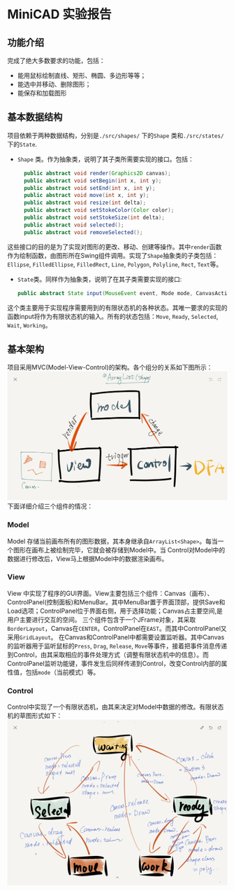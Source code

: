 # MiniCAD 实验报告

## 功能介绍
完成了绝大多数要求的功能，包括：
- 能用鼠标绘制直线、矩形、椭圆、多边形等等；
- 能选中并移动、删除图形；
- 能保存和加载图形
## 基本数据结构
项目依赖于两种数据结构，分别是`./src/shapes/` 下的`Shape` 类和`./src/states/` 下的`State`.
- `Shape` 类。作为抽象类，说明了其子类所需要实现的接口。包括：
  ```java
    public abstract void render(Graphics2D canvas);
    public abstract void setBegin(int x, int y);
    public abstract void setEnd(int x, int y);
    public abstract void move(int x, int y);
    public abstract void resize(int delta);
    public abstract void setStokeColor(Color color);
    public abstract void setStokeSize(int delta);
    public abstract void selected();
    public abstract void removeSelected();
  ```
这些接口的目的是为了实现对图形的更改、移动、创建等操作。其中`render`函数作为绘制函数，由图形所在Swing组件调用。实现了`Shape`抽象类的子类包括：`Ellipse`, `FilledEllipse`, `FilledRect`, `Line`, `Polygon`, `Polyline`, `Rect`, `Text`等。
- `State`类。同样作为抽象类，说明了在其子类需要实现的接口:
  ```java
  public abstract State input(MouseEvent event, Mode mode, CanvasAction action, Shape shape);
  ```
这个类主要用于实现程序需要用到的有限状态机的各种状态。其唯一要求的实现的函数input将作为有限状态机的输入。所有的状态包括：`Move`, `Ready`, `Selected`, `Wait`, `Working`。
## 基本架构
项目采用MVC(Model-View-Control)的架构。各个组分的关系如下图所示：
![frame](/asset/2.png)
下面详细介绍三个组件的情况：
### Model
Model 存储当前画布所有的图形数据，其本身继承自`ArrayList<Shape>`。每当一个图形在画布上被绘制完毕，它就会被存储到Model中。当 Control对Model中的数据进行修改后，View马上根据Model中的数据渲染画布。
### View
View 中实现了程序的GUI界面。View主要包括三个组件：Canvas（画布）、ControlPanel(控制面板)和MenuBar。其中MenuBar置于界面顶部，提供Save和Load选项；ControlPanel位于界面右侧，用于选择功能；Canvas占主要空间,是用户主要进行交互的空间。
三个组件包含于一个JFrame对象，其采取`BorderLayout`，Canvas在`CENTER`，ControlPanel在`EAST`。而其中ControlPanel又采用`GridLayout`。
在Canvas和ControlPanel中都需要设置监听器。其中Canvas的监听器用于监听鼠标的`Press`, `Drag`, `Release`, `Move`等事件，接着把事件消息传递到Control，由其采取相应的事件处理方式（调整有限状态机中的信息）。而ControlPanel监听功能键，事件发生后同样传递到Control，改变Control内部的属性值，包括`mode`（当前模式）等。
### Control
Control中实现了一个有限状态机，由其来决定对Model中数据的修改。有限状态机的草图形式如下：
![DFA](/asset/1.png)

